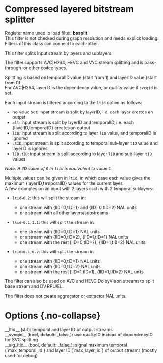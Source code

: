 <!-- automatically generated - do not edit, patch gpac/applications/gpac/gpac.c -->

# Compressed layered bitstream splitter  
  
Register name used to load filter: __bssplit__  
This filter is not checked during graph resolution and needs explicit loading.  
Filters of this class can connect to each-other.  
  
This filter splits input stream by layers and sublayers  
  
The filter supports AVC|H264, HEVC and VVC stream splitting and is pass-through for other codec types.  
  
Splitting is based on temporalID value (start from 1) and layerID value (start from 0).  
For AVC|H264, layerID is the dependency value, or quality value if `svcqid` is set.  
  
Each input stream is filtered according to the `ltid` option as follows:  

- no value set: input stream is split by layerID, i.e. each layer creates an output  
- `all`: input stream is split by layerID and temporalID, i.e. each {layerID,temporalID} creates an output  
- `lID`: input stream is split according to layer `lID` value, and temporalID is ignored  
- `.tID`: input stream is split according to temporal sub-layer `tID` value and layerID is ignored  
- `lID.tID`: input stream is split according to layer `lID` and sub-layer `tID` values  

  
_Note: A tID value of 0 in `ltid` is equivalent to value 1._  
  
Multiple values can be given in `ltid`, in which case each value gives the maximum {layerID,temporalID} values for the current layer.  
A few examples on an input with 2 layers each with 2 temporal sublayers:  

- `ltid=0.2`: this will split the stream in:  

    - one stream with {lID=0,tID=1} and {lID=0,tID=2} NAL units  
    - one stream with all other layers/substreams  

- `ltid=0.1,1.1`: this will split the stream in:  

    - one stream with {lID=0,tID=1} NAL units  
    - one stream with {lID=0,tID=2}, {lID=1,tID=1} NAL units  
    - one stream with the rest {lID=0,tID=2}, {lID=1,tID=2} NAL units  

- `ltid=0.1,0.2`: this will split the stream in:  

    - one stream with {lID=0,tID=1} NAL units  
    - one stream with {lID=0,tID=2} NAL units  
    - one stream with the rest {lID=1,tID=1}, {lID=1,tID=2} NAL units  

  
The filter can also be used on AVC and HEVC DolbyVision streams to split base stream and DV RPU/EL.  
  
The filter does not create aggregator or extractor NAL units.  
  

# Options  {.no-collapse}  
  
<div markdown class="option">  
<a id="ltid" data-level="basic">__ltid__</a> (strl): temporal and layer ID of output streams  
</div>  
<div markdown class="option">  
<a id="svcqid" data-level="basic">__svcqid__</a> (bool, default: _false_): use qualityID instead of dependencyID for SVC splitting  
</div>  
<div markdown class="option">  
<a id="sig_ltid" data-level="basic">__sig_ltid__</a> (bool, default: _false_): signal maximum temporal (`max_temporal_id`) and layer ID (`max_layer_id`) of output streams (mostly used for debug)  
</div>  
  
